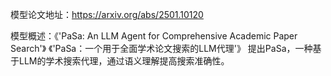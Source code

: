 模型论文地址：https://arxiv.org/abs/2501.10120

模型概述：《'PaSa: An LLM Agent for Comprehensive Academic Paper Search'》
《'PaSa：一个用于全面学术论文搜索的LLM代理'》
提出PaSa，一种基于LLM的学术搜索代理，通过语义理解提高搜索准确性。

